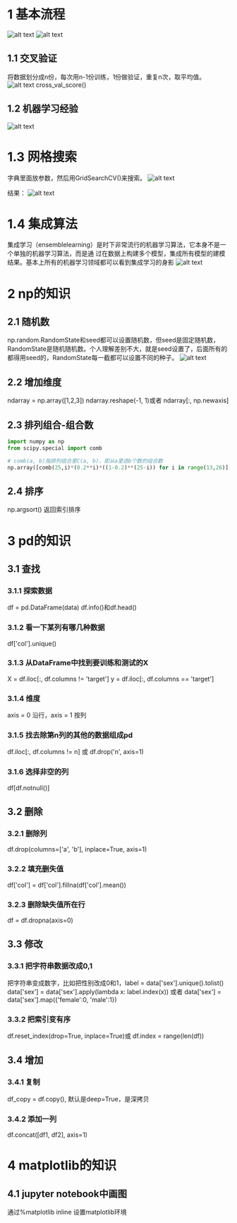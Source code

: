 # 1 基本流程
![alt text](image.png)
![alt text](image-1.png)
## 1.1 交叉验证
将数据划分成n份，每次用n-1份训练，1份做验证，重复n次，取平均值。
![alt text](image-4.png)
cross_val_score()

## 1.2 机器学习经验
![alt text](image-7.png)

# 1.3 网格搜索
字典里面放参数，然后用GridSearchCV()来搜索。
![alt text](image-8.png)

结果：
![alt text](image-9.png)

# 1.4 集成算法
集成学习（ensemblelearning）是时下非常流行的机器学习算法，它本身不是一个单独的机器学习算法，而是通
过在数据上构建多个模型，集成所有模型的建模结果。基本上所有的机器学习领域都可以看到集成学习的身影
![alt text](image-10.png)

# 2 np的知识
## 2.1 随机数
np.random.RandomState和seed都可以设置随机数，但seed是固定随机数，RandomState是随机随机数。个人理解差别不大，就是seed设置了，后面所有的都得用seed的，RandomState每一截都可以设置不同的种子。
![alt text](image-5.png)

## 2.2 增加维度
ndarray = np.array([1,2,3])
ndarray.reshape(-1, 1)或者
ndarray[:, np.newaxis]

## 2.3 排列组合-组合数
```python
import numpy as np
from scipy.special import comb

# comb(a, b)指排列组合里C(a, b)，即从a里选b个数的组合数
np.array([comb(25,i)*(0.2**i)*((1-0.2)**(25-i)) for i in range(13,26)]).sum()
```

## 2.4 排序
np.argsort() 返回索引排序

# 3 pd的知识
## 3.1 查找
### 3.1.1 探索数据
df = pd.DataFrame(data)
df.info()和df.head()
### 3.1.2 看一下某列有哪几种数据
df['col'].unique()
### 3.1.3 从DataFrame中找到要训练和测试的X
X = df.iloc[:, df.columns != 'target']
y = df.iloc[:, df.columns == 'target']
### 3.1.4 维度
axis = 0 沿行，axis = 1 按列
### 3.1.5 找去除第n列的其他的数据组成pd
df.iloc[:, df.columns != n] 或 df.drop('n', axis=1)
### 3.1.6 选择非空的列
df[df.notnull()]

## 3.2 删除
### 3.2.1 删除列
df.drop(columns=['a', 'b'], inplace=True, axis=1)
### 3.2.2 填充删失值
df['col'] = df['col'].fillna(df['col'].mean())
### 3.2.3 删除缺失值所在行
df = df.dropna(axis=0)

## 3.3 修改
### 3.3.1 把字符串数据改成0,1
把字符串变成数字，比如把性别改成0和1，label = data['sex'].unique().tolist()
data['sex'] = data['sex'].apply(lambda x: label.index(x))
或者
data['sex'] = data['sex'].map({'female':0, 'male':1})

### 3.3.2 把索引变有序
df.reset_index(drop=True, inplace=True)或
df.index = range(len(df))

## 3.4 增加
### 3.4.1 复制
df_copy = df.copy(), 默认是deep=True，是深拷贝

### 3.4.2 添加一列
df.concat([df1, df2], axis=1)



# 4 matplotlib的知识
## 4.1 jupyter notebook中画图
通过%matplotlib inline 设置matplotlib环境